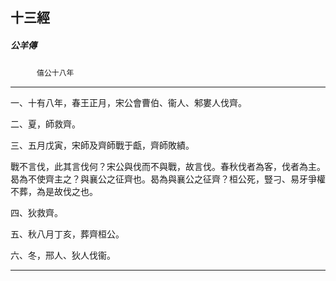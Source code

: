 

## 十三經

##### 公羊傳
　　　`僖公十八年`

* * *

一、十有八年，春王正月，宋公會曹伯、衞人、邾婁人伐齊。

二、夏，師救齊。

三、五月戊寅，宋師及齊師戰于甗，齊師敗績。

戰不言伐，此其言伐何？宋公與伐而不與戰，故言伐。春秋伐者為客，伐者為主。曷為不使齊主之？與襄公之征齊也。曷為與襄公之征齊？桓公死，豎刁、易牙爭權不葬，為是故伐之也。

四、狄救齊。

五、秋八月丁亥，葬齊桓公。

六、冬，邢人、狄人伐衞。

* * *

